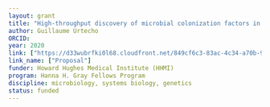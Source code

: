 ```yaml
---
layout: grant
title: "High-throughput discovery of microbial colonization factors in the mammalian gut"
author: Guillaume Urtecho
ORCID:
year: 2020
link: ["https://d33wubrfki0l68.cloudfront.net/849cf6c3-83ac-4c34-a70b-9aa43fafcf7e/HHG_application_OG.pdf"]
link_name: ["Proposal"]
funder: Howard Hughes Medical Institute (HHMI)
program: Hanna H. Gray Fellows Program
discipline: microbiology, systems biology, genetics
status: funded
---
```

